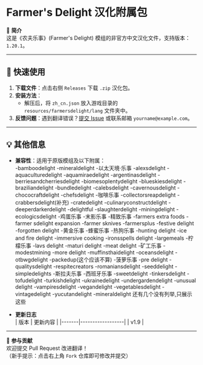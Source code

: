 # Farmer's Delight 汉化附属包

📖 **简介**  
这是《农夫乐事》(Farmer's Delight) 模组的非官方中文汉化文件，支持版本：`1.20.1`。  

---

## 🚀 快速使用
1. **下载文件**：点击右侧 `Releases` 下载 `.zip` 汉化包。  
2. **安装方法**：  
   - 解压后，将 `zh_cn.json` 放入游戏目录的 `resources/farmersdelight/lang` 文件夹中。  
3. **反馈问题**：遇到翻译错误？[提交 Issue](https://github.com/你的用户名/仓库名/issues) 或联系邮箱 `yourname@example.com`。

---

## 💡 其他信息
- **兼容性**：适用于原版模组及以下附属：  
  -bamboodelight 
  -mineraldelight
  -以太天境·乐事
  -alexsdelight
  -aquaculturedelight
  -aquamiraedelight
  -argentinasdelight
  -berriesandcherriesdelight
  -biomesoplentydelight
  -blueskiesdelight
  -braziliandelight
  -bundledelight
  -calebsdelight
  -cavernousdelight
  -chococraftdelight
  -chefsdelight
  -咖啡乐事
  -collectorsreapdelight
  -crabbersdelight(补充)
  -cratedelight
  -culinaryconstructdelight
  -deeperdarkerdelight
  -delightful
  -slaughterdelight
  -miningdelight
  -ecologicsdelight
  -鸡蛋乐事
  -末影乐事
  -精致乐事
  -farmers extra foods
  -farmer sdelight expansion
  -farmer sknives
  -farmersplus
  -festive delight
  -forgotten delight
  -黄金乐事
  -蜂蜜乐事
  -热狗乐事
  -hunting delight
  -ice and fire delight
  -immersive cooking
  -ironsspells delight
  -largemeals
  -柠檬乐事
  -lavs delight
  -maturi delight
  -meat delight
  -矿工乐事
  -modestmining
  -more delight
  -muffinsthaidelight
  -oceansdelight
  -otbwgdelight
  -packedup(这个应该不算)
  -菠萝乐事
  -pre delight
  -qualitysdelight
  -respitecreators
  -romaniansdelight
  -seeddelight
  -simpledelights
  -斯拉夫乐事
  -西班牙乐事
  -sweetdelight
  -tinkersdelight
  -tofudelight
  -turkishdelight
  -ukrainedelight
  -undergardendelight
  -unusual delight
  -vampiresdelight
  -vegandelight
  -vegetablesdelight
  -vintagedelight
  -yucutandelight
  -mineraldelight
  还有几个没有列举,只展示这些
  
  
- **更新日志**  
  | 版本   | 更新内容         |
  |-------|------------------|
  | v1.9  | 

---

🙌 **参与贡献**  
欢迎提交 Pull Request 改进翻译！  
（新手提示：点击右上角 `Fork` 仓库即可修改并提交）
